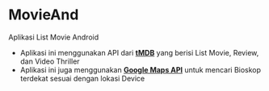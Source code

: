 # MovieAnd
Aplikasi List Movie Android
 
<ul>
<li>Aplikasi ini menggunakan API dari <a href="https://www.themoviedb.org/"><strong>tMDB</strong></a> yang berisi List Movie, Review, dan Video Thriller</li>
<li>Aplikasi ini juga menggunakan <a href="https://developers.google.com/maps/documentation/"><strong>Google Maps API</strong></a> untuk mencari Bioskop terdekat sesuai dengan lokasi Device</li>
</ul>

